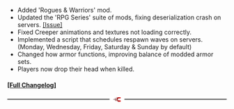 




- Added 'Rogues & Warriors' mod.
- Updated the 'RPG Series' suite of mods, fixing deserialization crash on servers. [[Issue]](https://github.com/ZsoltMolnarrr/SpellEngine/issues/62)
- Fixed Creeper animations and textures not loading correctly.
- Implemented a script that schedules respawn waves on servers. (Monday, Wednesday, Friday, Saturday & Sunday by default)
- Changed how armor functions, improving balance of modded armor sets.
- Players now drop their head when killed.


#### **[[Full Changelog]](https://wiki.crismpack.net/modpacks/insomnia-hardcore/changelog/1.20#v2.1.7)**

![CrismPack Spacer](https://github.com/CrismPack/CDN/blob/main/desc/breakneck/79ESzz1-tiny.png?raw=true)